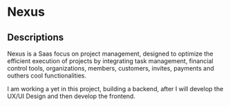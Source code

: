 # Nexus 

## Descriptions

Nexus is a Saas focus on project management, designed to optimize the efficient execution of projects by integrating task management,
financial control tools, organizations, members, customers, invites, payments and outhers cool functionalities.

I am working a yet in this project, building a backend, after I will develop the UX/UI Design and then develop the frontend. 
